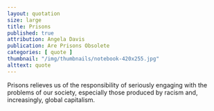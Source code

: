 ```yaml
---
layout: quotation
size: large
title: Prisons
published: true
attribution: Angela Davis
publication: Are Prisons Obsolete
categories: [ quote ]
thumbnail: "/img/thumbnails/notebook-420x255.jpg"
alttext: quote
---
```


Prisons relieves us of the responsibility of seriously engaging with the problems of our society, 
especially those produced by racism and, increasingly, global capitalism.
